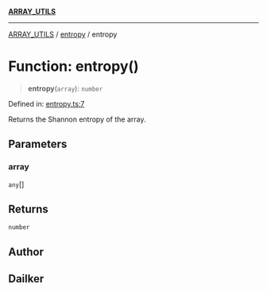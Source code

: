 [**ARRAY_UTILS**](../../README.md)

***

[ARRAY_UTILS](../../README.md) / [entropy](../README.md) / entropy

# Function: entropy()

> **entropy**(`array`): `number`

Defined in: [entropy.ts:7](https://github.com/dailker/everyutil/blob/c097f0fc92f833ed4a91824bfd902e8ca984c4de/src/array/entropy.ts#L7)

Returns the Shannon entropy of the array.

## Parameters

### array

`any`[]

## Returns

`number`

## Author

## Dailker
